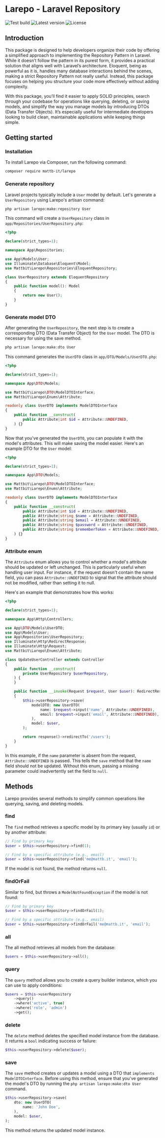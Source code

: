 # Larepo - Laravel Repository

![Test build](https://github.com/mattb-it/larepo/actions/workflows/test.yml/badge.svg)
![Latest version](https://img.shields.io/github/release/mattb-it/larepo.svg?style=flat-square)
![License](https://img.shields.io/badge/license-MIT-brightgreen.svg?style=flat-square)

## Introduction

This package is designed to help developers organize their code by offering a simplified approach to
implementing the Repository Pattern in Laravel. While it doesn’t follow the pattern in its purest form, it
provides a practical solution that aligns well with Laravel’s architecture. Eloquent, being as powerful as it
is, handles many database interactions behind the scenes, making a strict Repository Pattern not really useful.
Instead, this package focuses on helping you structure your code more effectively without adding
complexity.

With this package, you’ll find it easier to apply SOLID principles, search through your codebase for
operations like querying, deleting, or saving models, and simplify the way you manage models by introducing
DTOs (Data Transfer Objects). It’s especially useful for intermediate developers looking to build clean,
maintainable applications while keeping things simple.

## Getting started

### Installation

To install Larepo via Composer, run the following command:

```bash
composer require mattb-it/larepo
```

### Generate repository
Laravel projects typically include a `User` model by default. Let's generate a `UserRepository` using Larepo's artisan command:

```bash
php artisan larepo:make:repository User
```

This command will create a `UserRepository` class in `app/Repositories/UserRepository.php`:

```php
<?php

declare(strict_types=1);

namespace App\Repositories;

use App\Models\User;
use Illuminate\Database\Eloquent\Model;
use Mattbit\Larepo\Repositories\EloquentRepository;

class UserRepository extends EloquentRepository
{
    public function model(): Model
    {
        return new User();
    }
}
```

### Generate model DTO
After generating the `UserRepository`, the next step is to create a corresponding DTO (Data Transfer Object) for the `User` model. The DTO is necessary for using the save method.

```php
php artisan larepo:make:dto User
```

This command generates the `UserDTO` class in `app/DTO/Models/UserDTO.php`:

```php
<?php

declare(strict_types=1);

namespace App\DTO\Models;

use Mattbit\Larepo\DTO\ModelDTOInterface;
use Mattbit\Larepo\Enums\Attribute;

readonly class UserDTO implements ModelDTOInterface
{
    public function __construct(
        public Attribute|int $id = Attribute::UNDEFINED,
    ) {}
}
```

Now that you've generated the `UserDTO`, you can populate it with the model's attributes. This will make saving the model easier. Here's an example DTO for the `User` model:

```php
<?php

declare(strict_types=1);

namespace App\DTO\Models;

use Mattbit\Larepo\DTO\ModelDTOInterface;
use Mattbit\Larepo\Enums\Attribute;

readonly class UserDTO implements ModelDTOInterface
{
    public function __construct(
        public Attribute|int $id = Attribute::UNDEFINED,
        public Attribute|string $name = Attribute::UNDEFINED,
        public Attribute|string $email = Attribute::UNDEFINED,
        public Attribute|string $password = Attribute::UNDEFINED,
        public Attribute|string $rememberToken = Attribute::UNDEFINED,
    ) {}
}
```

### Attribute enum
The `Attribute` enum allows you to control whether a model's attribute should be updated or left unchanged. This is particularly useful when handling user input. For instance, if the request doesn't contain the name field, you can pass `Attribute::UNDEFINED` to signal that the attribute should not be modified, rather than setting it to null.

Here's an example that demonstrates how this works:

```php
<?php

declare(strict_types=1);

namespace App\Http\Controllers;

use App\DTO\Models\UserDTO;
use App\Models\User;
use App\Repositories\UserRepository;
use Illuminate\Http\RedirectResponse;
use Illuminate\Http\Request;
use Mattbit\Larepo\Enums\Attribute;

class UpdateUserController extends Controller
{
    public function __construct(
        private UserRepository $userRepository,
    ) {
    }

    public function __invoke(Request $request, User $user): RedirectResponse
    {
        $this->userRepository->save(
            modelDTO: new UserDTO(
                name: $request->input('name', Attribute::UNDEFINED),
                email: $request->input('email', Attribute::UNDEFINED),
            ),
            model: $user,
        );

        return response()->redirectTo('/users');
    }
}
```

In this example, if the `name` parameter is absent from the request, `Attribute::UNDEFINED` is passed. This tells the `save` method that the `name` field should not be updated. Without this enum, passing a missing parameter could inadvertently set the field to `null`.

## Methods

Larepo provides several methods to simplify common operations like querying, saving, and deleting models.

### find
The `find` method retrieves a specific model by its primary key (usually `id`) or by another attribute:

```php
// Find by primary key
$user = $this->userRepository->find(1);

// Find by a specific attribute (e.g., email)
$user = $this->userRepository->find('me@mattb.it', 'email');
```

If the model is not found, the method returns `null`.

### findOrFail

Similar to find, but throws a `ModelNotFoundException` if the model is not found:

```php
// Find by primary key
$user = $this->userRepository->findOrFail(1);

// Find by a specific attribute (e.g., email)
$user = $this->userRepository->findOrFail('me@mattb.it', 'email');
```

### all
The all method retrieves all models from the database:

```php
$users = $this->userRepository->all();
```

### query
The `query` method allows you to create a query builder instance, which you can use to apply conditions:

```php
$users = $this->userRepository
    ->query()
    ->where('active', true)
    ->where('role', 'admin')
    ->get();
```

### delete
The `delete` method deletes the specified model instance from the database. It returns a `bool` indicating success or failure:

```php
$this->userRepository->delete($user);
```

### save
The `save` method creates or updates a model using a DTO that `implements ModelDTOInterface`. Before using this method, ensure that you've generated the model's DTO by running the `php artisan larepo:make:dto User` command.

```php
$this->userRepository->save(
    dto: new UserDTO(
        name: 'John Doe',
    ),
    model: $user,
);
```

This method returns the updated model instance.
